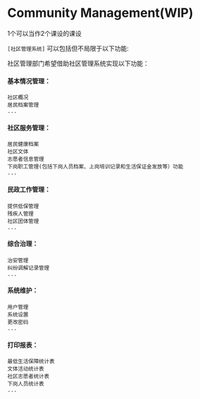 # Community Management(WIP)
1个可以当作2个课设的课设

`[社区管理系统]`
可以包括但不局限于以下功能:

社区管理部门希望借助社区管理系统实现以下功能：

#### 基本情况管理：
```
社区概况
居民档案管理
...
```
#### 社区服务管理：
```
居民健康档案
社区文体
志愿者信息管理
下岗职工管理(包括下岗人员档案、上岗培训记录和生活保证金发放等）功能
...
```
#### 民政工作管理：
```
提供低保管理
残疾人管理
社区团体管理
...
```
#### 综合治理：
```
治安管理
纠纷调解记录管理
...
```
#### 系统维护：
```
用户管理
系统设置
更改密码
...
```
#### 打印报表：
```
最低生活保障统计表
文体活动统计表
社区志愿者统计表
下岗人员统计表
...
```
